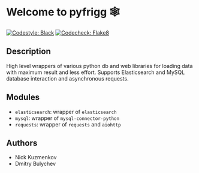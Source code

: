 # Welcome to pyfrigg 🕸️
[![Codestyle: Black](https://img.shields.io/badge/codestyle-black-black.svg)](https://github.com/psf/black)
[![Codecheck: Flake8](https://img.shields.io/badge/codecheck-flake8-blue.svg)](https://gitlab.com/pycqa/flake8)

## Description

High level wrappers of various python db and web libraries for loading data with maximum result and less effort.
Supports Elasticsearch and MySQL database interaction and asynchronous requests.

## Modules

* `elasticsearch`: wrapper of `elasticsearch`
* `mysql`: wrapper of `mysql-connector-python`
* `requests`: wrapper of `requests` and `aiohttp`

## Authors

* Nick Kuzmenkov
* Dmitry Bulychev